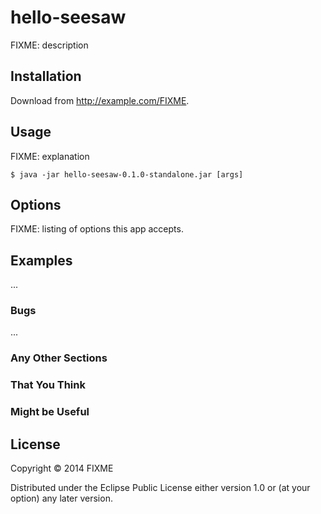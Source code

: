 # hello-seesaw

FIXME: description

## Installation

Download from http://example.com/FIXME.

## Usage

FIXME: explanation

    $ java -jar hello-seesaw-0.1.0-standalone.jar [args]

## Options

FIXME: listing of options this app accepts.

## Examples

...

### Bugs

...

### Any Other Sections
### That You Think
### Might be Useful

## License

Copyright © 2014 FIXME

Distributed under the Eclipse Public License either version 1.0 or (at
your option) any later version.
